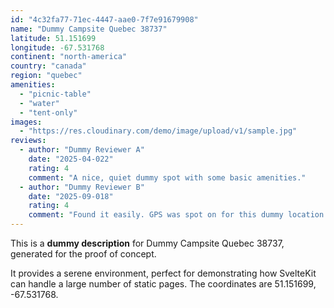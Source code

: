 ```yaml
---
id: "4c32fa77-71ec-4447-aae0-7f7e91679908"
name: "Dummy Campsite Quebec 38737"
latitude: 51.151699
longitude: -67.531768
continent: "north-america"
country: "canada"
region: "quebec"
amenities:
  - "picnic-table"
  - "water"
  - "tent-only"
images:
  - "https://res.cloudinary.com/demo/image/upload/v1/sample.jpg"
reviews:
  - author: "Dummy Reviewer A"
    date: "2025-04-022"
    rating: 4
    comment: "A nice, quiet dummy spot with some basic amenities."
  - author: "Dummy Reviewer B"
    date: "2025-09-018"
    rating: 4
    comment: "Found it easily. GPS was spot on for this dummy location."
---
```


This is a **dummy description** for Dummy Campsite Quebec 38737, generated for the proof of concept.

It provides a serene environment, perfect for demonstrating how SvelteKit can handle a large number of static pages. The coordinates are 51.151699, -67.531768.

